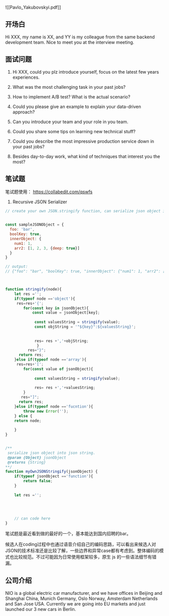 ![[Pavlo_Yakubovskyi.pdf]]

## 开场白

Hi XXX, my name is XX, and YY is my colleague from the same backend development team. Nice to meet you at the interview meeting.

  

## 面试问题

  

1.  Hi XXX, could you plz introduce yourself, focus on the latest few years experiences.
    
2.  What was the most challenging task in your past jobs?
    
3.  How to implement A/B test? What is the actual scenario?

4.  Could you please give an example to explain your data-driven approach?

5.  Can you introduce your team and your role in you team. 

6.  Could you share some tips on learning new technical stuff?

1.  Could you describe the most impressive production service down in your past jobs?

3.  Besides day-to-day work, what kind of techniques that interest you the most?

  
  

## 笔试题

笔试题使用： https://collabedit.com/qswfs

  

1.  Recursive JSON Serializer
    

```JavaScript
// create your own JSON.stringify function, can serialize json object into json string. 


const sampleJSONObject = {
  foo: 'bar',
  boolKey: true,
  innerObject: {
    num1: 1,
    arr2: [1, 2, 3, {deep: true}]
  }
}

// output: 
// {"foo": "bar", "boolKey": true, "innerObject": {"num1": 1, "arr2": [1, 2, 3, {"deep": true}]}}



function stringify(node){
    let res ='';
    if(typeof node =='object'){
     res=res+'{';
        for(const key in jsonObject){
            const value = jsonObject[key];
             
             const valuesString = stringify(value);
             const objString = '"${key}":${valuesString}';
               
             
             res= res +','+objString;
              }  
          res="}";
      return res;        
    }else if(typeof node =='array'){
     res=res+'[';
        for(const value of jsonObject){
             
             const valuesString = stringify(value);
               
             res= res +','+valuesString;
        }
       res="]";
      return res; 
    }else if(typeof node =='fucntion'){
        throw new Error('');
    } else {
    return node;
    
    }
}


/**
 serialize json object into json string. 
 @param {Object} jsonObject
 @returns {String}
**/
function myOwnJSONStringify(jsonObject) {
    if(typeof jsonObject =='function'){
        return false;
    }
    
    let res ='';
    
    
     
        
    // can code here
}
```

笔试题是最近看到做的最好的一个，基本能达到国内招聘的bar。

候选人在coding过程中也通过语音介绍自己的编码思路，可以看出来候选人对JSON的技术标准还是比较了解，一些边界和异常case都有考虑到。整体编码的模式也比较规范。不过可能因为日常使用框架较多，原生 js 的一些语法细节有错漏。

## 公司介绍

NIO is a global electric car manufacturer, and we have offices in Beijing and Shanghai China, Munich Germany, Oslo Norway, Amsterdam Netherlands and San Jose USA. Currently we are going into EU markets and just launched our 3 new cars in Berlin.